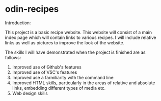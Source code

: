 # odin-recipes
Introduction:

This project is a basic recipe website. 
This website will consist of a main index page which will contain links to various recipes.
I will include relative links as well as pictures to improve the look of the website.

The skills I will have demonstrated when the project is finished are as follows:
1) Improved use of Github's features
2) Improved use of VSC's features
3) Improved use a farmiliarity with the command line
4) Improved HTML skills, particularly in the areas of relative and absolute links, embedding different types of media etc.
5) Web design skills